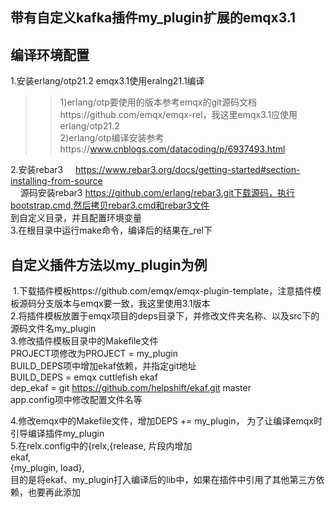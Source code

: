 
带有自定义kafka插件my_plugin扩展的emqx3.1
------------------

编译环境配置
------------------
1.安装erlang/otp21.2   emqx3.1使用eralng21.1编译  
>>1)erlang/otp要使用的版本参考emqx的git源码文档https://github.com/emqx/emqx-rel，我这里emqx3.1应使用erlang/otp21.2  
>>2)erlang/otp编译安装参考https://www.cnblogs.com/datacoding/p/6937493.html  

2.安装rebar3     https://www.rebar3.org/docs/getting-started#section-installing-from-source  
    源码安装rebar3 https://github.com/erlang/rebar3.git下载源码，执行bootstrap.cmd,然后拷贝rebar3.cmd和rebar3文件  
    到自定义目录，并且配置环境变量  
3.在根目录中运行make命令，编译后的结果在_rel下  

自定义插件方法以my_plugin为例
------------------
 1.下载插件模板https://github.com/emqx/emqx-plugin-template，注意插件模板源码分支版本与emqx要一致，我这里使用3.1版本  
 2.将插件模板放置于emqx项目的deps目录下，并修改文件夹名称、以及src下的源码文件名my_plugin  
 3.修改插件模板目录中的Makefile文件  
    PROJECT项修改为PROJECT = my_plugin  
    BUILD_DEPS项中增加ekaf依赖，并指定git地址  
    BUILD_DEPS = emqx cuttlefish ekaf  
    dep_ekaf = git https://github.com/helpshift/ekaf.git master  
    app.config项中修改配置文件名等  
 
 4.修改emqx中的Makefile文件，增加DEPS += my_plugin， 为了让编译emqx时引导编译插件my_plugin  
 5.在relx.config中的{relx,{release, 片段内增加  
   ekaf,  
   {my_plugin, load},  
   目的是将ekaf、my_plugin打入编译后的lib中，如果在插件中引用了其他第三方依赖，也要再此添加  
